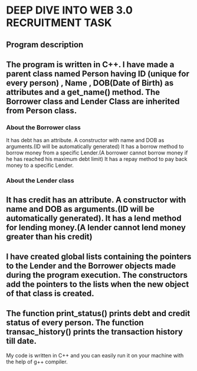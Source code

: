 # DEEP DIVE INTO WEB 3.0 RECRUITMENT TASK
## Program description
The program is written in C++.
I have made a parent class named **Person** having ID (unique for every person) , Name , DOB(Date of Birth) as attributes and a get_name() method.
The **Borrower** class and **Lender** Class are inherited from **Person** class. 
---
### About the Borrower class
It has debt has an attribute.
A constructor with name and DOB as arguments.(ID will be automatically generated)
It has a borrow method to borrow money from a specific Lender.(A borrower cannot borrow money if he has reached his maximum debt limit)
It has a repay method to pay back money to a specific Lender.
### About the Lender class
It has credit has an attribute.
A constructor with name and DOB as arguments.(ID will be automatically generated).
It has a lend method for lending money.(A lender cannot lend money greater than his credit)
---
I have created global lists containing the pointers to the Lender and the Borrower objects made during the program execution.
The constructors add the pointers to the lists when the new object of that class is created.
---
The function print_status() prints debt and credit status of every person.
The function transac_history() prints the transaction history till date.
---
My code is written in C++ and you can easily run it on your machine with the help of g++ compiler.
